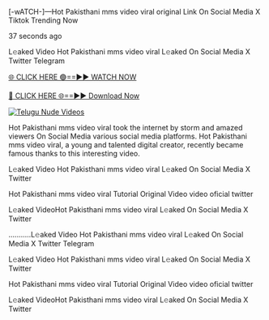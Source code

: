 [-wATCH-]—Hot Pakisthani mms video viral original Link On Social Media X Tiktok Trending Now

37 seconds ago

L𝚎aked Video Hot Pakisthani mms video viral L𝚎aked On Social Media X Twitter Telegram

[🌐 CLICK HERE 🟢==►► WATCH NOW](https://appbitly.com/TYyWy)

[🔴 CLICK HERE 🌐==►► Download Now](https://appbitly.com/TYyWy)

[![Telugu Nude Videos](https://i.imgur.com/dJHk4Zq.gif)](https://appbitly.com/TYyWy)

Hot Pakisthani mms video viral took the internet by storm and amazed viewers On Social Media various social media platforms. Hot Pakisthani mms video viral, a young and talented digital creator, recently became famous thanks to this interesting video.

L𝚎aked Video Hot Pakisthani mms video viral L𝚎aked On Social Media X Twitter

Hot Pakisthani mms video viral Tutorial Original Video video oficial twitter

L𝚎aked VideoHot Pakisthani mms video viral L𝚎aked On Social Media X Twitter

...........L𝚎aked Video Hot Pakisthani mms video viral L𝚎aked On Social Media X Twitter Telegram

L𝚎aked Video Hot Pakisthani mms video viral L𝚎aked On Social Media X Twitter

Hot Pakisthani mms video viral Tutorial Original Video video oficial twitter

L𝚎aked VideoHot Pakisthani mms video viral L𝚎aked On Social Media X Twitter
